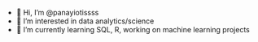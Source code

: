 - 👋 Hi, I’m @panayiotissss
- 👀 I’m interested in data analytics/science
- 🌱 I’m currently learning SQL, R, working on machine learning projects


<!---
panayiotissss/panayiotissss is a ✨ special ✨ repository because its `README.md` (this file) appears on your GitHub profile.
You can click the Preview link to take a look at your changes.
--->
